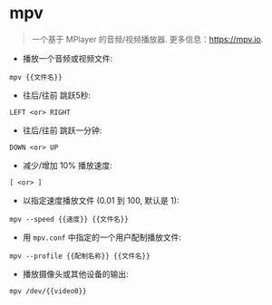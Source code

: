 # mpv

> 一个基于 MPlayer 的音频/视频播放器.
> 更多信息：<https://mpv.io>.

- 播放一个音频或视频文件:

`mpv {{文件名}}`

- 往后/往前 跳跃5秒:

`LEFT <or> RIGHT`

- 往后/往前 跳跃一分钟:

`DOWN <or> UP`

- 减少/增加 10% 播放速度:

`[ <or> ]`

- 以指定速度播放文件 (0.01 到 100, 默认是 1):

`mpv --speed {{速度}} {{文件名}}`

- 用 `mpv.conf` 中指定的一个用户配制播放文件:

`mpv --profile {{配制名称}} {{文件名}}`

- 播放摄像头或其他设备的输出:

`mpv /dev/{{video0}}`

